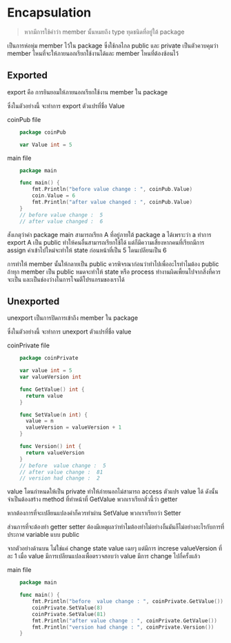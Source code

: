 # Encapsulation

> หากมีการใช้คำว่า member นั้นหมยถึง type ทุดชนิดที่อยู่ใต้ package

เป็นการห่อหุ่ม member ไว้ใน package ซึ่งใช้กลไกล public และ private เป็นตัวควบคุมว่า member ไหนที่จะให้ภายนอกเรียกใช้งานได้และ member ไหนที่ต้องซ้อนไว้


## Exported 
export คือ การยินยอมให้ภายนอกเรียกใช้งาน member ใน package 

ซึ่งในตัวอย่างนี้ จะทำการ export ตัวแปรที่ชื่อ Value 

coinPub file 

```go
    package coinPub

    var Value int = 5
```

main file 
```go
    package main

    func main() {
    	fmt.Println("before value change : ", coinPub.Value)
    	coin.Value = 6
	    fmt.Println("after value changed : ", coinPub.Value)
    }
    // before value change :  5
    // after value changed :  6
```

สังเกตุว่าค่า package main สามารถเรียก A ที่อยู่ภายใต้ package a ได้เพราะว่า a ทำการ export  A เป็น public ทำให้คนอื่นสามารถเรียกใช้ได้
แต่ก็มีความเสี่ยงหากคนที่เรียกมีการ assign ค่าเข้าไปใหม่จะทำให้ state ก่อนหน้าที่เป็น 5 โดนเปลียนเป็น 6 

การทำให้ member นั้นให้กลายเป็น public ควรพิจรณาก่อนว่าทำไปเพื่ออะไรทำไมต้อง public ถ้าทุก member เป็น public หมดจะทำให้ state หรือ process ทำงานผิดเพี้ยนไปจากสิ่งที่ควรจะเป็น และเป็นช่องว่างในการโจมตีโปรแกรมของเราได้
  
## Unexported
unexport เป็นการปิดการเข้าถึง member ใน package 

ซึ่งในตัวอย่างนี้ จะทำการ unexport ตัวแปรที่ชื่อ value 

coinPrivate file

```go
    package coinPrivate

    var value int = 5
    var valueVersion int 

    func GetValue() int {
      return value
    }

    func SetValue(n int) {
      value = n
      valueVersion = valueVersion + 1
    }

    func Version() int {
      return valueVersion
    }
    // before  value change :  5
    // after value change :  81
    // version had change :  2
```

value โดนกำหนดให้เป็น private ทำให้ภ่ายนอกไม่สามารถ access ตัวแปร value ได้ ดังนั้นจำเป็นต้องสร้าง method ที่ทำหน้าที่ GetValue พวกเราเรียกสิ่วนี้ว่า  getter

หากต้องการที่จะเปลียนแปลงค่าก็ควรทำผ่าน SetValue พวกเราเรียกว่า Setter

ส่วนการที่จะต้องทำ getter setter ต้องมีเหตุผลว่าทำไมต้องทำไม่อย่างงั้นมันก็ไม่อย่างอะไรกับการที่ ประกาศ variable แบบ public 

จากตัวอย่างด้านบน ไม่ใช่แค่ change state value เฉยๆ แต่มีการ increse  valueVersion ที่ละ 1 เมื่อ value มีการเปลียนแปลงเพื่อตรวจสอบว่า value มีการ change ไปกี่ครั้งแล้ว

main file 

```go
    package main 

    func main() {
        fmt.Println("before  value change : ", coinPrivate.GetValue())
        coinPrivate.SetValue(8)
        coinPrivate.SetValue(81)
        fmt.Println("after value change : ", coinPrivate.GetValue())
        fmt.Println("version had change : ", coinPrivate.Version())
    }

```